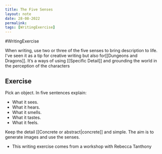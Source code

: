 ```yaml
---
title: The Five Senses
layout: note
date: 28-08-2022
permalink:
tags: [WritingExercise]
---
```


#WritingExercise


When writing, use two or three of the five senses to bring description to life. I've seen it as a tip for creative writing but also for[[Dungeons and Dragons]]. It’s a ways of using [[Specific Detail]] and grounding the world in the perception of the characters

## Exercise

Pick an object. In five sentences explain:

-   What it sees.
-   What it hears.
-   What it smells.
-   What it tastes.
-   What it feels.

Keep the detail [[Concrete or abstract|concrete]] and simple. The aim is to generate images and use the senses.

-   This writing exercise comes from a workshop with Rebecca Tanthony
